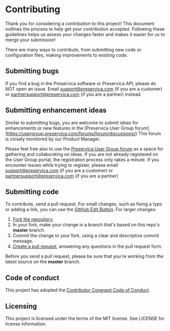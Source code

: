 # Contributing

Thank you for considering a contribution to this project!
This document outlines the process to help get your contribution accepted.
Following these guidelines helps us assess your changes faster and makes it easier for us to merge your submission!

There are many ways to contribute, from submitting new code or configuration files, making improvements to existing code.

## Submitting bugs

If you find a bug in the Preservica software or Preservica API, please do NOT open an issue.
Email support@preservica.com (if you are a customer) or partnersupport@preservica.com (if you are a partner) instead.


## Submitting enhancement ideas

Similar to submitting bugs, you are welcome to submit ideas for enhancements or new features in the [Preservica User Group forum] (https://usergroup.preservica.com/forums/forum/discussions/)
This forum is closely monitored by our Product Manager.

Please feel free also to use the
[Preservica User Group forum](https://usergroup.preservica.com/forums/forum/discussions/) as a space for
gathering and collaborating on ideas. If you are not already registered on the User Group portal, the registration process only takes a minute.
If you encounter issues while trying to register, please email support@preservica.com (if you are a customer) or partnersupport@preservica.com (if you are a partner)

## Submitting code 

To contribute, send a pull request. For small changes, such as fixing a typo or adding a link, you can use the [GitHub Edit Button](https://blog.github.com/2011-04-26-forking-with-the-edit-button/). 
For larger changes:

1. [Fork the repository](https://help.github.com/articles/fork-a-repo/).
2. In your fork, make your change in a branch that's based on this repo's **master** branch.
3. Commit the change to your fork, using a clear and descriptive commit message.
4. [Create a pull request](https://help.github.com/articles/creating-a-pull-request-from-a-fork/), answering any questions in the pull request form.

Before you send a pull request, please be sure that you're working from the latest source on the **master** branch.

## Code of conduct

This project has adopted the [Contributor Covenant Code of Conduct](https://github.com/preservica/code-of-conduct/blob/master/CODE_OF_CONDUCT.md).

## Licensing

This project is licensed under the terms of the MIT license. See LICENSE for license information.
